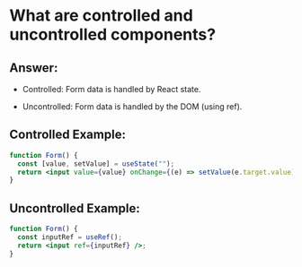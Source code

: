 # What are controlled and uncontrolled components?

## Answer:

- Controlled: Form data is handled by React state.

- Uncontrolled: Form data is handled by the DOM (using ref).

## Controlled Example:

```jsx
function Form() {
  const [value, setValue] = useState("");
  return <input value={value} onChange={(e) => setValue(e.target.value)} />;
}
```

## Uncontrolled Example:

```jsx
function Form() {
  const inputRef = useRef();
  return <input ref={inputRef} />;
}
```
